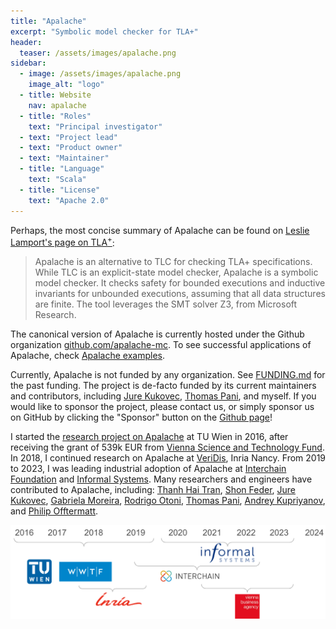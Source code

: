 ```yaml
---
title: "Apalache"
excerpt: "Symbolic model checker for TLA+"
header:
  teaser: /assets/images/apalache.png
sidebar:
  - image: /assets/images/apalache.png
    image_alt: "logo"
  - title: Website
    nav: apalache
  - title: "Roles"
    text: "Principal investigator"
  - text: "Project lead"
  - text: "Product owner"
  - text: "Maintainer"
  - title: "Language"
    text: "Scala"
  - title: "License"
    text: "Apache 2.0"
---
```


Perhaps, the most concise summary of Apalache can be found on [Leslie
Lamport's page on TLA<sup>+</sup>][]:

> Apalache is an alternative to TLC for checking TLA+ specifications.
> While TLC is an explicit-state model checker, Apalache is a symbolic
> model checker.  It checks safety for bounded executions and inductive
> invariants for unbounded executions, assuming that all data structures
> are finite.  The tool leverages the SMT solver Z3, from Microsoft
> Research.

The canonical version of Apalache is currently hosted under the Github
organization [github.com/apalache-mc][]. To see successful applications of
Apalache, check [Apalache examples][].

Currently, Apalache is not funded by any organization. See [FUNDING.md][] for
the past funding. The project is de-facto funded by its current maintainers and
contributors, including [Jure Kukovec][], [Thomas Pani][], and myself. If you
would like to sponsor the project, please contact us, or simply sponsor us on
GitHub by clicking the "Sponsor" button on the [Github page][Apalache Github]!

I started the [research project on Apalache][] at TU Wien in 2016, after
receiving the grant of 539k EUR from [Vienna Science and Technology
Fund][]. In 2018, I continued research on Apalache at [VeriDis][], Inria
Nancy. From 2019 to 2023, I was leading industrial adoption of Apalache at
[Interchain Foundation][] and [Informal Systems][]. Many researchers and
engineers have contributed to Apalache, including: [Thanh Hai Tran][],
[Shon Feder][], [Jure Kukovec][], [Gabriela Moreira][], [Rodrigo Otoni][],
[Thomas Pani][], [Andrey Kupriyanov][], and [Philip Offtermatt][].

![funding history](/assets/images/apalache-funding.png)


[Leslie Lamport's page on TLA<sup>+</sup>]: https://lamport.azurewebsites.net/tla/tools.html
[Apalache examples]: https://github.com/konnov/apalache-examples
[Apalache Github]: https://github.com/apalache-mc/apalache
[Vienna Science and Technology Fund]: https://www.wwtf.at/index.php?lang=EN
[research project on Apalache]: https://www.wwtf.at/funding/programmes/ict/ICT15-103/
[VeriDis]: https://team.inria.fr/veridis/
[Philip Offtermatt]: https://p-offtermatt.github.io/
[Thomas Pani]: https://thpani.net/ 
[Rodrigo Otoni]: https://swystems.usi.ch/author/rodrigo-otoni/
[Thanh Hai Tran]: https://scholar.google.com/citations?user=2JrhrNcAAAAJ&hl=en
[Jure Kukovec]: https://www.linkedin.com/in/jure-kukovec/
[Andrey Kupriyanov]: https://dblp.org/pid/05/7915.html
[Shon Feder]: http://shonfeder.net/
[Gabriela Moreira]: https://github.com/bugarela
[Informal Systems]: https://informal.systems
[Interchain Foundation]: https://interchain.io/
[github.com/apalache-mc]: https://github.com/apalache-mc/
[FUNDING.md]: https://github.com/apalache-mc/apalache/blob/main/FUNDING.md
